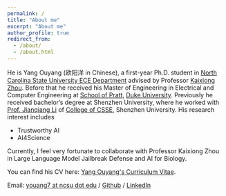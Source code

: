 ```yaml
---
permalink: /
title: "About me"
excerpt: "About me"
author_profile: true
redirect_from: 
  - /about/
  - /about.html
---
```


He is Yang Ouyang (欧阳洋 in Chinese), a first-year Ph.D. student in [North Carolina State University ECE Department](https://ece.ncsu.edu/) advised by Professor [Kaixiong Zhou](https://kaixiong-zhou.github.io/). Before that he received his Master of Engineering in Electrical and Computer Engineering at [School of Pratt](https://pratt.duke.edu/), [Duke University](https://duke.edu/). Previously he received bachelor’s degree at Shenzhen University, where he worked with [Prof. Jianqiang Li](https://scholar.google.com/citations?user=-oVMPBwAAAAJ&hl=zh-CN) of [College of CSSE](https://csse.szu.edu.cn/#), Shenzhen University. His research interest includes 
- Trustworthy AI
- AI4Science

Currently, I feel very fortunate to collaborate with Professor Kaixiong Zhou in Large Language Model Jailbreak Defense and AI for Biology.

You can find his CV here: [Yang Ouyang's Curriculum Vitae](../assets/Yang_Ouyang_CV_March_8th.pdf).

Email: [youang7 at ncsu dot edu](mailto:youang7@ncsu.edu) / [Github](https://github.com/oyy2000) / [LinkedIn](https://www.linkedin.com/in/yang-ouyang-363425213/)

